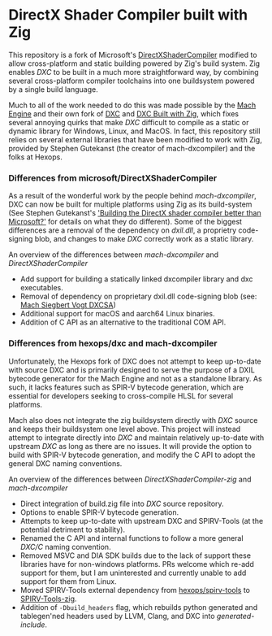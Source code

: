 # DirectX Shader Compiler built with Zig

This repository is a fork of Microsoft's [DirectXShaderCompiler](https://github.com/microsoft/DirectXShaderCompiler) modified to allow cross-platform and static building powered by Zig's build system. Zig enables _DXC_ to be built in a much more straightforward way, by combining several cross-platform compiler toolchains into one buildsystem powered by a single build language.<br> 

Much to all of the work needed to do this was made possible by the [Mach Engine](https://github.com/hexops/mach) and their own fork of [DXC](https://github.com/hexops/DirectXShaderCompiler) and [DXC Built with Zig](https://github.com/hexops/mach-dxcompiler), which fixes several annoying quirks that make _DXC_ difficult to compile as a static or dynamic library for Windows, Linux, and MacOS. In fact, this repository still relies on several external libraries that have been modified to work with Zig, provided by Stephen Gutekanst (the creator of mach-dxcompiler) and the folks at Hexops. 

### Differences from microsoft/DirectXShaderCompiler

As a result of the wonderful work by the people behind _mach-dxcompiler_, DXC can now be built for multiple platforms using Zig as its build-system (See Stephen Gutekanst's ['Building the DirectX shader compiler better than Microsoft?'](https://devlog.hexops.com/2024/building-the-directx-shader-compiler-better-than-microsoft/) for details on what they do different). Some of the biggest differences are a removal of the dependency on _dxil.dll_, a proprietry code-signing blob, and changes to make _DXC_ correctly work as a static library. 

An overview of the differences between _mach-dxcompiler_ and _DirectXShaderCompiler_
- Add support for building a statically linked dxcompiler library and dxc executables.
- Removal of dependency on proprietary dxil.dll code-signing blob (see: [Mach Siegbert Vogt DXCSA](https://github.com/hexops/DirectXShaderCompiler/blob/main/tools/clang/tools/dxcompiler/MachSiegbertVogtDXCSA.cpp#L178))
- Additional support for macOS and aarch64 Linux binaries.
- Addition of C API as an alternative to the traditional COM API.

### Differences from hexops/dxc and mach-dxcompiler

Unfortunately, the Hexops fork of DXC does not attempt to keep up-to-date with source DXC and is primarily designed to serve the purpose of a DXIL bytecode generator for the Mach Engine and not as a standalone library. As such, it lacks features such as SPIR-V bytecode generation, which are essential for developers seeking to cross-compile HLSL for several platforms.<br>

Mach also does not integrate the zig buildsystem directly with _DXC_ source and keeps their buildsystem one level above. This project will instead attempt to integrate directly into _DXC_ and maintain relatively up-to-date with upstream _DXC_ as long as there are no issues. It will provide the option to build with SPIR-V bytecode generation, and modify the C API to adopt the general DXC naming conventions.<br>

An overview of the differences between _DirectXShaderCompiler-zig_ and _mach-dxcompiler_
- Direct integration of build.zig file into _DXC_ source repository.
- Options to enable SPIR-V bytecode generation.
- Attempts to keep up-to-date with upstream DXC and SPIRV-Tools (at the potential detriment to stability).
- Renamed the C API and internal functions to follow a more general _DXC/C_ naming convention.
- Removed MSVC and DIA SDK builds due to the lack of support these libraries have for non-windows platforms. PRs welcome which re-add support for them, but I am uninterested and currently unable to add support for them from Linux.
- Moved SPIRV-Tools external dependency from [hexops/spirv-tools](https://github.com/hexops/spirv-tools) to [SPIRV-Tools-zig](https://github.com/sinnwrig/SPIRV-Tools-zig).
- Addition of `-Dbuild_headers` flag, which rebuilds python generated and tablegen'ned headers used by LLVM, Clang, and DXC into _generated-include_.